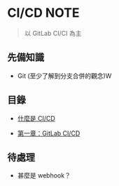 # CI/CD NOTE

> 以 GitLab CI/CI 為主

## 先備知識

* Git (至少了解到分支合併的觀念)W

## 目錄

* [什麼是 CI/CD](https://github.com/michaelchen1225/CICD/blob/main/01.md)

* [第一章：GitLab CI/CD](https://github.com/michaelchen1225/CICD/blob/main/GitLab%20CICD/Gitlab-cicd-note-github/01.md)

## 待處理

* 甚麼是 webhook？